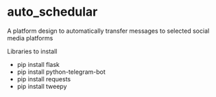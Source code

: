 # auto_schedular
A platform design to automatically transfer messages to selected social media platforms


Libraries to install
- pip install flask
- pip install python-telegram-bot
- pip install requests
- pip install tweepy

